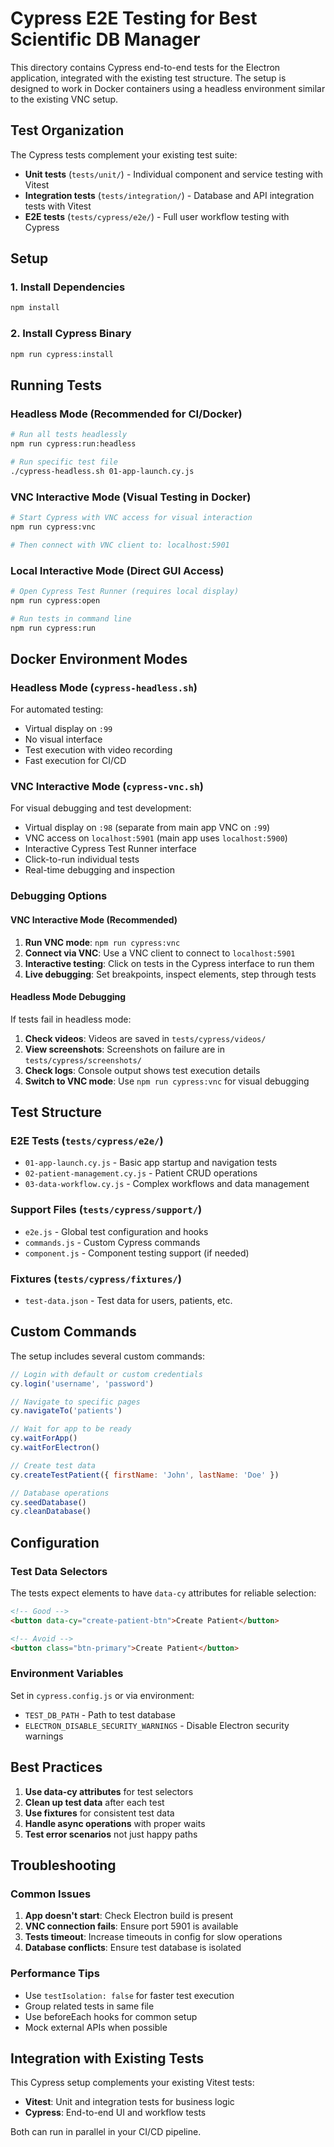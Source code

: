 # Cypress E2E Testing for Best Scientific DB Manager

This directory contains Cypress end-to-end tests for the Electron application, integrated with the existing test structure. The setup is designed to work in Docker containers using a headless environment similar to the existing VNC setup.

## Test Organization

The Cypress tests complement your existing test suite:
- **Unit tests** (`tests/unit/`) - Individual component and service testing with Vitest
- **Integration tests** (`tests/integration/`) - Database and API integration tests with Vitest  
- **E2E tests** (`tests/cypress/e2e/`) - Full user workflow testing with Cypress

## Setup

### 1. Install Dependencies

```bash
npm install
```

### 2. Install Cypress Binary

```bash
npm run cypress:install
```

## Running Tests

### Headless Mode (Recommended for CI/Docker)

```bash
# Run all tests headlessly
npm run cypress:run:headless

# Run specific test file
./cypress-headless.sh 01-app-launch.cy.js
```

### VNC Interactive Mode (Visual Testing in Docker)

```bash
# Start Cypress with VNC access for visual interaction
npm run cypress:vnc

# Then connect with VNC client to: localhost:5901
```

### Local Interactive Mode (Direct GUI Access)

```bash
# Open Cypress Test Runner (requires local display)
npm run cypress:open

# Run tests in command line
npm run cypress:run
```

## Docker Environment Modes

### Headless Mode (`cypress-headless.sh`)

For automated testing:
- Virtual display on `:99`
- No visual interface
- Test execution with video recording
- Fast execution for CI/CD

### VNC Interactive Mode (`cypress-vnc.sh`)

For visual debugging and test development:
- Virtual display on `:98` (separate from main app VNC on `:99`)
- VNC access on `localhost:5901` (main app uses `localhost:5900`)
- Interactive Cypress Test Runner interface
- Click-to-run individual tests
- Real-time debugging and inspection

### Debugging Options

#### VNC Interactive Mode (Recommended)

1. **Run VNC mode**: `npm run cypress:vnc`
2. **Connect via VNC**: Use a VNC client to connect to `localhost:5901`
3. **Interactive testing**: Click on tests in the Cypress interface to run them
4. **Live debugging**: Set breakpoints, inspect elements, step through tests

#### Headless Mode Debugging

If tests fail in headless mode:
1. **Check videos**: Videos are saved in `tests/cypress/videos/`
2. **View screenshots**: Screenshots on failure are in `tests/cypress/screenshots/`
3. **Check logs**: Console output shows test execution details
4. **Switch to VNC mode**: Use `npm run cypress:vnc` for visual debugging

## Test Structure

### E2E Tests (`tests/cypress/e2e/`)

- `01-app-launch.cy.js` - Basic app startup and navigation tests
- `02-patient-management.cy.js` - Patient CRUD operations
- `03-data-workflow.cy.js` - Complex workflows and data management

### Support Files (`tests/cypress/support/`)

- `e2e.js` - Global test configuration and hooks
- `commands.js` - Custom Cypress commands
- `component.js` - Component testing support (if needed)

### Fixtures (`tests/cypress/fixtures/`)

- `test-data.json` - Test data for users, patients, etc.

## Custom Commands

The setup includes several custom commands:

```javascript
// Login with default or custom credentials
cy.login('username', 'password')

// Navigate to specific pages
cy.navigateTo('patients')

// Wait for app to be ready
cy.waitForApp()
cy.waitForElectron()

// Create test data
cy.createTestPatient({ firstName: 'John', lastName: 'Doe' })

// Database operations
cy.seedDatabase()
cy.cleanDatabase()
```

## Configuration

### Test Data Selectors

The tests expect elements to have `data-cy` attributes for reliable selection:

```html
<!-- Good -->
<button data-cy="create-patient-btn">Create Patient</button>

<!-- Avoid -->
<button class="btn-primary">Create Patient</button>
```

### Environment Variables

Set in `cypress.config.js` or via environment:

- `TEST_DB_PATH` - Path to test database
- `ELECTRON_DISABLE_SECURITY_WARNINGS` - Disable Electron security warnings

## Best Practices

1. **Use data-cy attributes** for test selectors
2. **Clean up test data** after each test
3. **Use fixtures** for consistent test data
4. **Handle async operations** with proper waits
5. **Test error scenarios** not just happy paths

## Troubleshooting

### Common Issues

1. **App doesn't start**: Check Electron build is present
2. **VNC connection fails**: Ensure port 5901 is available
3. **Tests timeout**: Increase timeouts in config for slow operations
4. **Database conflicts**: Ensure test database is isolated

### Performance Tips

- Use `testIsolation: false` for faster test execution
- Group related tests in same file
- Use beforeEach hooks for common setup
- Mock external APIs when possible

## Integration with Existing Tests

This Cypress setup complements your existing Vitest tests:

- **Vitest**: Unit and integration tests for business logic
- **Cypress**: End-to-end UI and workflow tests

Both can run in parallel in your CI/CD pipeline.
